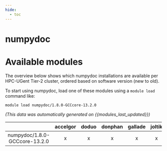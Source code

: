 ```yaml
---
hide:
  - toc
---
```


numpydoc
========

# Available modules


The overview below shows which numpydoc installations are available per HPC-UGent Tier-2 cluster, ordered based on software version (new to old).

To start using numpydoc, load one of these modules using a `module load` command like:

```shell
module load numpydoc/1.8.0-GCCcore-13.2.0
```

*(This data was automatically generated on {{modules_last_updated}})*

| |accelgor|doduo|donphan|gallade|joltik|litleo|shinx|
| :---: | :---: | :---: | :---: | :---: | :---: | :---: | :---: |
|numpydoc/1.8.0-GCCcore-13.2.0|x|x|x|x|x|x|x|
